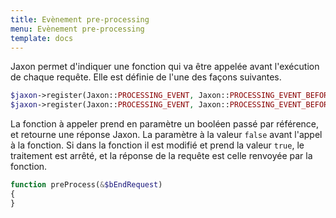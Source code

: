 ```yaml
---
title: Evènement pre-processing
menu: Evènement pre-processing
template: docs
---
```


Jaxon permet d'indiquer une fonction qui va être appelée avant l'exécution de chaque requête.
Elle est définie de l'une des façons suivantes.
```php
$jaxon->register(Jaxon::PROCESSING_EVENT, Jaxon::PROCESSING_EVENT_BEFORE, 'functionName');
$jaxon->register(Jaxon::PROCESSING_EVENT, Jaxon::PROCESSING_EVENT_BEFORE, array($object, 'methodName'));
```

La fonction à appeler prend en paramètre un booléen passé par référence, et retourne une réponse Jaxon. La paramètre à la valeur `false` avant l'appel à la fonction.
Si dans la fonction il est modifié et prend la valeur `true`, le traitement est arrêté, et la réponse de la requête est celle renvoyée par la fonction.
```php
function preProcess(&$bEndRequest)
{
}
```
